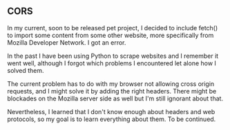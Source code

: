 ## CORS

In my current, soon to be released pet project, I decided to include fetch() to import some content from some other website, more specifically from Mozilla Developer Network. I got an error.

In the past I have been using Python to scrape websites and I remember it went well, although I forgot which problems I encountered let alone how I solved them.

The current problem has to do with my browser not allowing cross origin requests, and I might solve it by adding the right headers. There might be blockades on the Mozilla server side as well but I'm still ignorant about that.

Nevertheless, I learned that I don't know enough about headers and web protocols, so my goal is to learn everything about them. To be continued.